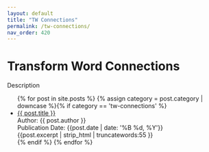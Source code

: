 ```yaml
---
layout: default
title: "TW Connections"
permalink: /tw-connections/
nav_order: 420
---
```

<h1 class="category-title">Transform Word Connections</h1>
<p>Description</p>
<ul>
  {% for post in site.posts %}
    {% assign category = post.category | downcase %}{% if category == 'tw-connections' %}
      <li class="article-list">
        <a href="{{ post.url | prepend: site.baseurl }}">{{ post.title }}</a><br>
        <div class="author">Author: {{ post.author }}</div>
        <div class="publication-date">Publication Date: <time datetime="{{post.date | date: '%F'}}">{{post.date | date: '%B %d, %Y'}}</time></div>
        <div class="excerpt">{{post.excerpt | strip_html | truncatewords:55 }}</div>
      </li>
    {% endif %}
  {% endfor %}
</ul>
